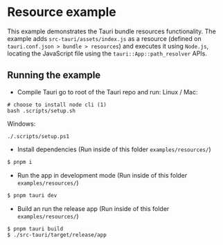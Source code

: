 # Resource example

This example demonstrates the Tauri bundle resources functionality. The example adds `src-tauri/assets/index.js` as a resource (defined on `tauri.conf.json > bundle > resources`) and executes it using `Node.js`, locating the JavaScript file using the `tauri::App::path_resolver` APIs.

## Running the example

- Compile Tauri
  go to root of the Tauri repo and run:
  Linux / Mac:

```
# choose to install node cli (1)
bash .scripts/setup.sh
```

Windows:

```
./.scripts/setup.ps1
```

- Install dependencies (Run inside of this folder `examples/resources/`)

```bash
$ pnpm i
```

- Run the app in development mode (Run inside of this folder `examples/resources/`)

```bash
$ pnpm tauri dev
```

- Build an run the release app (Run inside of this folder `examples/resources/`)

```bash
$ pnpm tauri build
$ ./src-tauri/target/release/app
```
